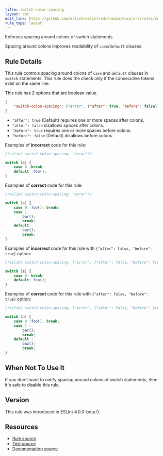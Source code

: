 ```yaml
---
title: switch-colon-spacing
layout: doc
edit_link: https://github.com/eslint/eslint/edit/main/docs/src/rules/switch-colon-spacing.md
rule_type: layout
---
```


<!--FIXABLE-->

Enforces spacing around colons of switch statements.

Spacing around colons improves readability of `case`/`default` clauses.

## Rule Details

This rule controls spacing around colons of `case` and `default` clauses in `switch` statements.
This rule does the check only if the consecutive tokens exist on the same line.

This rule has 2 options that are boolean value.

```json
{
    "switch-colon-spacing": ["error", {"after": true, "before": false}]
}
```

* `"after": true` (Default) requires one or more spaces after colons.
* `"after": false` disallows spaces after colons.
* `"before": true` requires one or more spaces before colons.
* `"before": false` (Default) disallows before colons.

Examples of **incorrect** code for this rule:

```js
/*eslint switch-colon-spacing: "error"*/

switch (a) {
    case 0 :break;
    default :foo();
}
```

Examples of **correct** code for this rule:

```js
/*eslint switch-colon-spacing: "error"*/

switch (a) {
    case 0: foo(); break;
    case 1:
        bar();
        break;
    default:
        baz();
        break;
}
```

Examples of **incorrect** code for this rule with `{"after": false, "before": true}` option:

```js
/*eslint switch-colon-spacing: ["error", {"after": false, "before": true}]*/

switch (a) {
    case 0: break;
    default: foo();
}
```

Examples of **correct** code for this rule with `{"after": false, "before": true}` option:

```js
/*eslint switch-colon-spacing: ["error", {"after": false, "before": true}]*/

switch (a) {
    case 0 :foo(); break;
    case 1 :
        bar();
        break;
    default :
        baz();
        break;
}
```

## When Not To Use It

If you don't want to notify spacing around colons of switch statements, then it's safe to disable this rule.

## Version

This rule was introduced in ESLint 4.0.0-beta.0.

## Resources

* [Rule source](https://github.com/eslint/eslint/tree/HEAD/lib/rules/switch-colon-spacing.js)
* [Test source](https://github.com/eslint/eslint/tree/HEAD/tests/lib/rules/switch-colon-spacing.js)
* [Documentation source](https://github.com/eslint/eslint/tree/HEAD/docs/src/rules/switch-colon-spacing.md)
